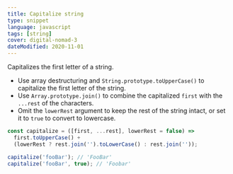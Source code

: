 ```yaml
---
title: Capitalize string
type: snippet
language: javascript
tags: [string]
cover: digital-nomad-3
dateModified: 2020-11-01
---
```


Capitalizes the first letter of a string.

- Use array destructuring and `String.prototype.toUpperCase()` to capitalize the first letter of the string.
- Use `Array.prototype.join()` to combine the capitalized `first` with the `...rest` of the characters.
- Omit the `lowerRest` argument to keep the rest of the string intact, or set it to `true` to convert to lowercase.

```js
const capitalize = ([first, ...rest], lowerRest = false) =>
  first.toUpperCase() +
  (lowerRest ? rest.join('').toLowerCase() : rest.join(''));

capitalize('fooBar'); // 'FooBar'
capitalize('fooBar', true); // 'Foobar'
```
